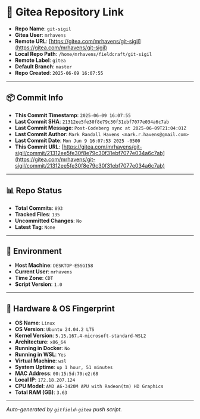 # 🔗 Gitea Repository Link

- **Repo Name**: `git-sigil`
- **Gitea User**: `mrhavens`
- **Remote URL**: [https://gitea.com/mrhavens/git-sigil](https://gitea.com/mrhavens/git-sigil)
- **Local Repo Path**: `/home/mrhavens/fieldcraft/git-sigil`
- **Remote Label**: `gitea`
- **Default Branch**: `master`
- **Repo Created**: `2025-06-09 16:07:55`

---

## 📦 Commit Info

- **This Commit Timestamp**: `2025-06-09 16:07:55`
- **Last Commit SHA**: `21312ee5fe30f8e79c30f31ebf7077e034a6c7ab`
- **Last Commit Message**: `Post-Codeberg sync at 2025-06-09T21:04:01Z`
- **Last Commit Author**: `Mark Randall Havens <mark.r.havens@gmail.com>`
- **Last Commit Date**: `Mon Jun 9 16:07:53 2025 -0500`
- **This Commit URL**: [https://gitea.com/mrhavens/git-sigil/commit/21312ee5fe30f8e79c30f31ebf7077e034a6c7ab](https://gitea.com/mrhavens/git-sigil/commit/21312ee5fe30f8e79c30f31ebf7077e034a6c7ab)

---

## 📊 Repo Status

- **Total Commits**: `893`
- **Tracked Files**: `135`
- **Uncommitted Changes**: `No`
- **Latest Tag**: `None`

---

## 🧭 Environment

- **Host Machine**: `DESKTOP-E5SGI58`
- **Current User**: `mrhavens`
- **Time Zone**: `CDT`
- **Script Version**: `1.0`

---

## 🧬 Hardware & OS Fingerprint

- **OS Name**: `Linux`
- **OS Version**: `Ubuntu 24.04.2 LTS`
- **Kernel Version**: `5.15.167.4-microsoft-standard-WSL2`
- **Architecture**: `x86_64`
- **Running in Docker**: `No`
- **Running in WSL**: `Yes`
- **Virtual Machine**: `wsl`
- **System Uptime**: `up 1 hour, 51 minutes`
- **MAC Address**: `00:15:5d:70:e2:68`
- **Local IP**: `172.18.207.124`
- **CPU Model**: `AMD A6-3420M APU with Radeon(tm) HD Graphics`
- **Total RAM (GB)**: `3.63`

---

_Auto-generated by `gitfield-gitea` push script._
